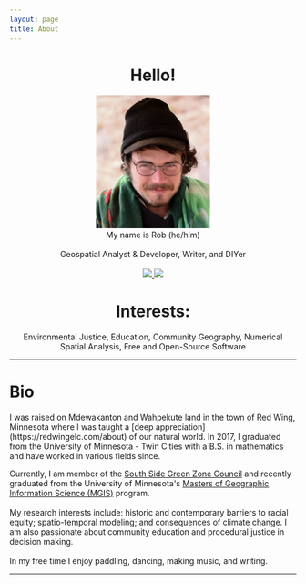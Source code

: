 ```yaml
---
layout: page
title: About
---
```


<center>
<h1><b>Hello!</b></h1>
<img src="../figs/ForGitHub.png" alt="ForGitHub.png" class="responsive" width = 200/>
<br>
My name is Rob (he/him)
<br><br>
Geospatial Analyst & Developer, Writer, and DIYer
<br>
<br>
<a href="https://www.linkedin.com/in/~rwhendrickson" target="_blank">
    <img src="https://img.shields.io/badge/LinkedIn-0077B5?style=for-the-badge&logo=linkedin&logoColor=white" />
    </a>
    <a rel="me" href="https://mapstodon.space/@Robb"><img src="https://img.shields.io/badge/Mastodon-6364FF?style=for-the-badge&logo=Mastodon&logoColor=white" />
    </a>
    <h1>Interests:</h1>Environmental Justice, Education, Community Geography, Numerical Spatial Analysis, Free and Open-Source Software
</center>
<hr>
<h1><b>Bio</b></h1>
I was raised on Mdewakanton and Wahpekute land in the town of Red Wing, Minnesota where I was taught a [deep appreciation](https://redwingelc.com/about) of our natural world. In 2017, I graduated from the University of Minnesota - Twin Cities with a B.S. in mathematics and have worked in various fields since.

Currently, I am member of the <a href="https://www2.minneapolismn.gov/government/departments/health/sustainability-homes-environment/sustainability/green-zones/">South Side Green Zone Council</a> and recently graduated from the University of Minnesota's <a href="https://cla.umn.edu/mgis/about/program-thats-map">Masters of Geographic Information Science (MGIS)</a> program.
<br><br>
My research interests include: historic and contemporary barriers to racial equity; spatio-temporal modeling; and consequences of climate change. I am also passionate about community education and procedural justice in decision making.
<br><br>
In my free time I enjoy paddling, dancing, making music, and writing.

--- 

<!--## **Ancestry & Land Acknowledgment**

On my mother's side, I am descended from Eastern European, Scandinavian, and English immigrants of the modern Chicago-area which is stolen [Patowatomi](http://www.encyclopedia.chicagohistory.org/pages/1001.html) land. The history of these immigrant populations is [complex](http://www.encyclopedia.chicagohistory.org/pages/1033.html) but can partly be summarised by themes of intimate ethnic identities, lively cultural exchanges, and racial exclusion & violence (particularly against African Americans of the Great Migration). 

My father's ancestors are Norwegian and [Frisian](https://penelope.uchicago.edu/Thayer/E/Journals/WiMH/31/Founding_of_New_Amsterdam_in_Lacrosse_County*.html) farmers who settled in the Driftless Area near modern-day La Crosse, Wisconsin in the mid to late 1800's. These fertile lands were considered sacred by the Ho-Chunk, Sauks, and Meskwakis but were appropriated through infectious disease epidemics and increased pressure from European and US settlement. The forced Treaty of St. Louis (1804) and resulting [Black Hawk War of 1832](https://en.wikipedia.org/wiki/Black_Hawk_War#Treaties_and_removals) marked an increase in US government policies that forcibly displaced Native Americans in this area. 

By 1871 the US government had "changed its focus to "de-Indianizing" this population, creating schools that attempted to rid them of their cultural traditions and ways of life by breaking tribal ties and molding them into the image of white settlers" which included a [boarding school](https://honoringnativeancestors.blogspot.com/2017/09/tomah-school.html) in nearby Tomah ([Source](https://www.dhs.wisconsin.gov/minority-health/population/amind-pophistory.htm)).-->

